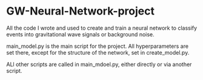 # GW-Neural-Network-project
All the code I wrote and used to create and train a neural network to classify events into gravitational wave signals or background noise. 

main_model.py is the main script for the project. All hyperparameters are set there, except for the structure of the network, set in create_model.py.

ALl other scripts are called in main_mdoel.py, either directly or via another script.
